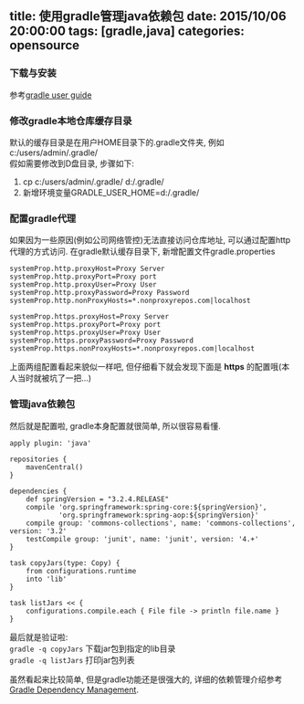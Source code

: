 title: 使用gradle管理java依赖包
date: 2015/10/06 20:00:00
tags: [gradle,java]
categories: opensource
---

### 下载与安装
参考[gradle user guide](https://docs.gradle.org/current/userguide/installation.html)

### 修改gradle本地仓库缓存目录
默认的缓存目录是在用户HOME目录下的.gradle文件夹, 例如c:/users/admin/.gradle/  
假如需要修改到D盘目录, 步骤如下:
1. cp c:/users/admin/.gradle/ d:/.gradle/  
2. 新增环境变量GRADLE_USER_HOME=d:/.gradle/

### 配置gradle代理
如果因为一些原因(例如公司网络管控)无法直接访问仓库地址, 可以通过配置http代理的方式访问.
在gradle默认缓存目录下, 新增配置文件gradle.properties  
``` text
systemProp.http.proxyHost=Proxy Server
systemProp.http.proxyPort=Proxy port
systemProp.http.proxyUser=Proxy User
systemProp.http.proxyPassword=Proxy Password
systemProp.http.nonProxyHosts=*.nonproxyrepos.com|localhost

systemProp.https.proxyHost=Proxy Server
systemProp.https.proxyPort=Proxy port
systemProp.https.proxyUser=Proxy User
systemProp.https.proxyPassword=Proxy Password
systemProp.https.nonProxyHosts=*.nonproxyrepos.com|localhost
```
上面两组配置看起来貌似一样吧, 但仔细看下就会发现下面是 **https** 的配置哦(本人当时就被坑了一把...)

### 管理java依赖包

然后就是配置啦, gradle本身配置就很简单, 所以很容易看懂.
```
apply plugin: 'java'

repositories {
    mavenCentral()
}

dependencies {
    def springVersion = "3.2.4.RELEASE"
    compile 'org.springframework:spring-core:${springVersion}',
            'org.springframework:spring-aop:${springVersion}'
    compile group: 'commons-collections', name: 'commons-collections', version: '3.2'
    testCompile group: 'junit', name: 'junit', version: '4.+'
}

task copyJars(type: Copy) {
    from configurations.runtime
    into 'lib'
}

task listJars << {
    configurations.compile.each { File file -> println file.name }
}
```
最后就是验证啦:   
`gradle -q copyJars` 下载jar包到指定的lib目录  
`gradle -q listJars` 打印jar包列表

虽然看起来比较简单, 但是gradle功能还是很强大的, 详细的依赖管理介绍参考[Gradle Dependency Management](https://docs.gradle.org/current/userguide/dependency_management.html).
